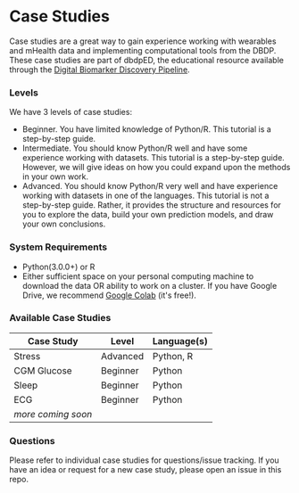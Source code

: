# Case Studies

Case studies are a great way to gain experience working with wearables and mHealth data and implementing computational tools from the DBDP.
These case studies are part of dbdpED, the educational resource available through the [Digital Biomarker Discovery Pipeline](https://www.dbdp.org).

### Levels
We have 3 levels of case studies:

* Beginner. You have limited knowledge of Python/R. This tutorial is a step-by-step guide.
* Intermediate. You should know Python/R well and have some experience working with datasets. This tutorial is a step-by-step guide. However, we will give ideas on how you could expand upon the methods in your own work.
* Advanced. You should know Python/R very well and have experience working with datasets in one of the languages. This tutorial is not a step-by-step guide. Rather, it provides the structure and resources for you to explore the data, build your own prediction models, and draw your own conclusions. 

### System Requirements
* Python(3.0.0+) or R
* Either sufficient space on your personal computing machine to download the data OR ability to work on a cluster. If you have Google Drive, we recommend [Google Colab](https://colab.research.google.com/notebooks/intro.ipynb) (it's free!).

### Available Case Studies


| Case Study | Level | Language(s) |
| ------ | ------ | ------ | 
| Stress | Advanced | Python, R |
| CGM Glucose | Beginner | Python |
| Sleep | Beginner | Python |
| ECG | Beginner | Python |
| *more coming soon* | | |



### Questions

Please refer to individual case studies for questions/issue tracking. If you have an idea or request for a new case study, please open an issue in this repo.



[//]: # (These are reference links used in the body of this note and get stripped out when the markdown processor does its job. There is no need to format nicely because it shouldn't be seen. Thanks SO - http://stackoverflow.com/questions/4823468/store-comments-in-markdown-syntax)


   [dill]: <https://github.com/joemccann/dillinger>
   [git-repo-url]: <https://github.com/joemccann/dillinger.git>
   [john gruber]: <http://daringfireball.net>
   [df1]: <http://daringfireball.net/projects/markdown/>
   [markdown-it]: <https://github.com/markdown-it/markdown-it>
   [Ace Editor]: <http://ace.ajax.org>
   [node.js]: <http://nodejs.org>
   [Twitter Bootstrap]: <http://twitter.github.com/bootstrap/>
   [jQuery]: <http://jquery.com>
   [@tjholowaychuk]: <http://twitter.com/tjholowaychuk>
   [express]: <http://expressjs.com>
   [AngularJS]: <http://angularjs.org>
   [Gulp]: <http://gulpjs.com>

   [PlDb]: <https://github.com/joemccann/dillinger/tree/master/plugins/dropbox/README.md>
   [PlGh]: <https://github.com/joemccann/dillinger/tree/master/plugins/github/README.md>
   [PlGd]: <https://github.com/joemccann/dillinger/tree/master/plugins/googledrive/README.md>
   [PlOd]: <https://github.com/joemccann/dillinger/tree/master/plugins/onedrive/README.md>
   [PlMe]: <https://github.com/joemccann/dillinger/tree/master/plugins/medium/README.md>
   [PlGa]: <https://github.com/RahulHP/dillinger/blob/master/plugins/googleanalytics/README.md>
